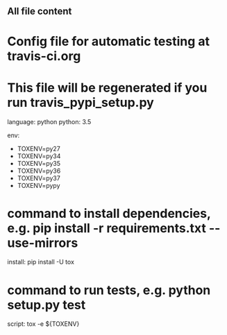 ## All file content
# Config file for automatic testing at travis-ci.org
# This file will be regenerated if you run travis_pypi_setup.py

language: python
python: 3.5

env:
  - TOXENV=py27
  - TOXENV=py34
  - TOXENV=py35
  - TOXENV=py36
  - TOXENV=py37
  - TOXENV=pypy

# command to install dependencies, e.g. pip install -r requirements.txt --use-mirrors
install: pip install -U tox

# command to run tests, e.g. python setup.py test
script: tox -e ${TOXENV}





